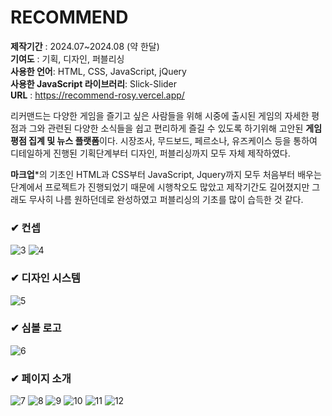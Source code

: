 # RECOMMEND

**제작기간** : 2024.07~2024.08 (약 한달) <br/>
**기여도** : 기획, 디자인, 퍼블리싱 <br/>
**사용한 언어**: HTML, CSS, JavaScript, jQuery <br/>
**사용한 JavaScript 라이브러리**: Slick-Slider <br/>
**URL** : https://recommend-rosy.vercel.app/

리커맨드는 다양한 게임을 즐기고 싶은 사람들을 위해 시중에 출시된 게임의 자세한 평점과 그와 관련된 다양한 소식들을 쉽고 편리하게 즐길 수 있도록 하기위해 고안된 **게임평점 집계 및 뉴스 플랫폼**이다. 시장조사, 무드보드, 페르소나, 유즈케이스 등을 통하여 디테일하게 진행된 기획단계부터 디자인, 퍼블리싱까지 모두 자체 제작하였다.

**마크업***의 기초인 HTML과 CSS부터 JavaScript, Jquery까지 모두 처음부터 배우는 단계에서 프로젝트가 진행되었기 때문에 시행착오도 많았고 제작기간도 길어졌지만 그래도 무사히 나름 원하던데로 완성하였고 퍼블리싱의 기초를 많이 습득한 것 같다.

### ✔ 컨셉

![3](https://github.com/user-attachments/assets/64171649-db3f-4d08-81f8-21b2136414cf)
![4](https://github.com/user-attachments/assets/6d20503d-ac7d-494e-a3b0-1eee8a7ddedc)

### ✔ 디자인 시스템

![5](https://github.com/user-attachments/assets/48cccfcd-639d-43d3-9378-5da9cbab5f8a)

### ✔ 심볼 로고

![6](https://github.com/user-attachments/assets/87327362-5702-4c8a-9e10-6e533471d788)

### ✔ 페이지 소개

![7](https://github.com/user-attachments/assets/e0a44ee4-59cf-42e9-bc6e-8e3b88f2ef59)
![8](https://github.com/user-attachments/assets/68fe15d5-aebf-4b50-baeb-79a81f1caba8)
![9](https://github.com/user-attachments/assets/185f5f27-adcf-46c7-8b99-4bac2ca6e294)
![10](https://github.com/user-attachments/assets/04a402fa-8d0d-4fbc-95c4-079d6e6baf06)
![11](https://github.com/user-attachments/assets/73b3088c-369f-4cf1-85e2-51d0d1376156)
![12](https://github.com/user-attachments/assets/93834593-bcd5-402a-93d9-4ec3b26ba339)
